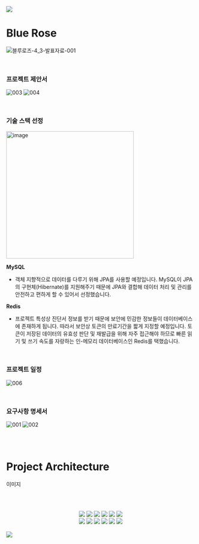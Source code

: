 <img src="https://capsule-render.vercel.app/api?type=waving&color=2A64A5&height=150&section=header" />


# Blue Rose

![블루로즈-4_3-발표자료-001](https://github.com/HopeGaarden/BlueRose/assets/62228433/2362c634-4c25-4166-8fde-38356b341f7c)

<br>

### 프로젝트 제안서

![003](https://github.com/HopeGaarden/BlueRose/assets/62228433/e334a2b2-32e8-4bbe-8435-5b53f40a65d0)
![004](https://github.com/HopeGaarden/BlueRose/assets/62228433/fb7c132b-cde1-42d4-866b-ef8457aac844)

<br>

### 기술 스택 선정
<img width="340" alt="image" src="https://github.com/HopeGaarden/BlueRose/assets/62228433/2812150e-a9d4-49b1-8c6d-da452a2238ab">

<br>

**MySQL**
- 객체 지향적으로 데이터를 다루기 위해 JPA를 사용할 예정입니다. MySQL이 JPA의 구현체(Hibernate)를 지원해주기 때문에 JPA와 결합해 데이터 처리 및 관리를 안전하고 편하게 할 수 있어서 선정했습니다.

**Redis**
- 프로젝트 특성상 진단서 정보를 받기 때문에 보안에 민감한 정보들이 데이터베이스에 존재하게 됩니다. 따라서 보안상 토큰의 만료기간을 짧게 지정할 예정입니다. 토큰이 저장된 데이터의 유효성 판단 및 재발급을 위해 자주 접근해야 하므로 빠른 읽기 및 쓰기 속도를 자랑하는 인-메모리 데이터베이스인 Redis를 택했습니다.

<br>

### 프로젝트 일정
![006](https://github.com/HopeGaarden/BlueRose/assets/62228433/34be93e6-c437-44f3-af64-14f04f751bdd)


<br>

### 요구사항 명세서

![001](https://github.com/HopeGaarden/BlueRose/assets/62228433/07f42d43-22c7-4ef1-9401-14beaf8d8cc9)
![002](https://github.com/HopeGaarden/BlueRose/assets/62228433/e8426d22-48ba-40c6-8d62-3f34d35d4732)

<br>
<br>

# Project Architecture
이미지


<br><br>

<div align="center">
  <img src="https://img.shields.io/badge/Java17-000000?style=flat-square&logo=java&color=F40D12">
  <img src="https://img.shields.io/badge/Spring_Boot_3-0?style=flat-square&logo=spring-boot&logoColor=white&color=%236DB33F">
  <img src="https://img.shields.io/badge/MySQL_8-0?style=flat-square&logo=mysql&logoColor=white&color=4479A1">
  <img src="https://img.shields.io/badge/Nginx-0?style=flat-square&logo=nginx&logoColor=white&color=009639">
  <img src="https://img.shields.io/badge/Hibernate-0?style=flat-square&logo=hibernate&logoColor=white&color=%2359666C">
  <img src="https://img.shields.io/badge/Amazon_EC2-0?style=flat-square&logo=amazon-ec2&logoColor=white&color=%23FF9900">
  <br/>
  <img src="https://img.shields.io/badge/Amazon_CloudWatch-0?style=flat-square&logo=amazon-cloudwatch&logoColor=white&color=%23FF4F8B">
  <img src="https://img.shields.io/badge/OAuth2-0?style=flat-square&logo=oauth2&logoColor=white&color=%23000000">
  <img src="https://img.shields.io/badge/Gradle-0?style=flat-square&logo=gradle&logoColor=white&color=%2302303A">
  <img src="https://img.shields.io/badge/Swagger-0?style=flat-square&logo=Swagger&logoColor=white&color=%2385EA2D">
  <img src="https://img.shields.io/badge/GitHub%20Actions-0?style=flat-square&logo=GitHub%20Actions&logoColor=white&color=%232088FF">
  <img src="https://img.shields.io/badge/JUnit5-0?style=JUnit5-square&logo=junit5&logoColor=white&color=%2325A162">
</div>
<br/>


<img src="https://capsule-render.vercel.app/api?type=waving&color=2A64A5&height=150&section=footer" />
